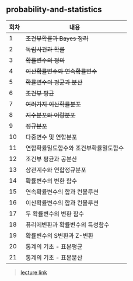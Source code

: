 ## probability-and-statistics

|회차|내용|
|--|--|
|1| ~~조건부확률과 Bayes 정리~~|
|2| ~~독립사건과 확률~~|
|3| ~~확률변수의 정의~~|
|4| ~~이산확률변수와 연속확률변수~~|
|5| ~~확률변수의 평균과 분산~~|
|6| ~~조건부 평균~~|
|7| ~~여러가지 이산확률분포~~|
|8| ~~지수분포와 어랑분포~~|
|9| ~~정규분포~~|
|10| 다중변수 및 연합분포|
|11| 연합확률밀도함수와 조건부확률밀도함수|
|12| 조건부 평균과 공분산|
|13| 상관계수와 연합정규분포|
|14| 확률변수의 변환 함수|
|15| 연속확률변수의 합과 컨볼루션|
|16| 이산확률변수의 합과 컨볼루션|
|17| 두 확률변수의 변환 함수|
|18| 퓨리에변환과 확률변수의 특성함수|
|19| 확률변수의 S변환과 Z-변환|
|20| 통계의 기초 - 표본평균|
|21| 통계의 기초 - 표본분산|

> [lecture link](https://www.youtube.com/playlist?list=PLSN_PltQeOyjmRIsC7VNirXOBqWoypd4V)
